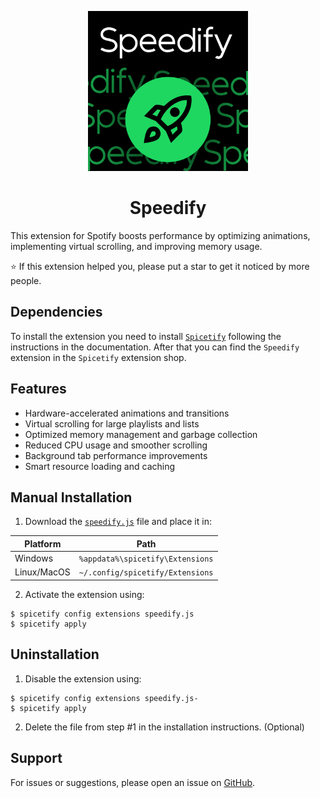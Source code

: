 <p align="center">
 <img src="./images/Icon.png" height="256" alt="Speedify">

 <h1 align="center">
   <a href="https://github.com/s000ik/speedify" style="text-decoration: none;">Speedify</a>
 </h1>
</p>

This extension for Spotify boosts performance by optimizing animations, implementing virtual scrolling, and improving memory usage.

⭐ If this extension helped you, please put a star to get it noticed by more people.

## Dependencies
To install the extension you need to install [`Spicetify`](https://spicetify.app/docs/advanced-usage/installation) following the instructions in the documentation. After that you can find the `Speedify` extension in the `Spicetify` extension shop.

## Features
- Hardware-accelerated animations and transitions
- Virtual scrolling for large playlists and lists
- Optimized memory management and garbage collection
- Reduced CPU usage and smoother scrolling
- Background tab performance improvements
- Smart resource loading and caching

## Manual Installation
1. Download the [`speedify.js`](https://github.com/s000ik/speedify/blob/main/dist/speedify.js) file and place it in:

| Platform    | Path                             |
|-------------|:--------------------------------:|
| Windows     | `%appdata%\spicetify\Extensions` |
| Linux/MacOS | `~/.config/spicetify/Extensions` |

2. Activate the extension using:
```console
$ spicetify config extensions speedify.js
$ spicetify apply
```

## Uninstallation
1. Disable the extension using:
```console
$ spicetify config extensions speedify.js-
$ spicetify apply
```

2. Delete the file from step #1 in the installation instructions. (Optional)

## Support
For issues or suggestions, please open an issue on [GitHub](https://github.com/s000ik/speedify/issues).
